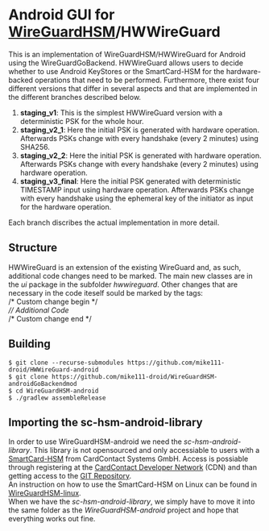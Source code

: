 # Android GUI for [WireGuardHSM](https://github.com/mike111-droid/WireguardHSM-linux)/HWWireGuard

This is an implementation of WireGuardHSM/HWWireGuard for Android using the WireGuardGoBackend. HWWireGuard allows users to decide whether to use Android KeyStores or the SmartCard-HSM for the hardware-backed operations that need to be performed. Furthermore, there exist four different versions that differ in several aspects and that are implemented in the different branches described below.

1. **staging_v1**: This is the simplest HWWireGuard version with a deterministic PSK for the whole hour.
2. **staging_v2_1**: Here the initial PSK is generated with hardware operation. Afterwards PSKs change with every handshake (every 2 minutes) using SHA256.
3. **staging_v2_2**: Here the initial PSK is generated with hardware operation. Afterwards PSKs change with every handshake (every 2 minutes) using hardware operation.
4. **staging_v3_final**: Here the initial PSK generated with deterministic TIMESTAMP input using hardware operation. Afterwards PSKs change with every handshake using the ephemeral key of the initiator as input for the hardware operation.

Each branch discribes the actual implementation in more detail.

## Structure
HWWireGuard is an extension of the existing WireGuard and, as such, additional code changes need to be marked. The main new classes are in the *ui* package in the subfolder *hwwireguard*. Other changes that are necessary in the code iteself sould be marked by the tags:  
/\* Custom change begin \*/  
*\/\/ Additional Code*  
/\* Custom change end \*/  

## Building

```
$ git clone --recurse-submodules https://github.com/mike111-droid/HWWireGuard-android
$ git clone https://github.com/mike111-droid/WireGuardHSM-androidGoBackendmod
$ cd WireGuardHSM-android
$ ./gradlew assembleRelease
```

## Importing the sc-hsm-android-library

In order to use WireGuardHSM-android we need the *sc-hsm-android-library*. This library is not opensourced and only accessiable to users with a [SmartCard-HSM](https://www.smartcard-hsm.com/links.html) from CardContact Systems GmbH. Access is possiable through registering at the [CardContact Developer Network](https://www.cardcontact.de/cdn/activation.html) (CDN) and than getting access to the [GIT Repository](https://www.cardcontact.de/cdn/gitaccess.html).  
An instruction on how to use the SmartCard-HSM on Linux can be found in [WireGuardHSM-linux](https://github.com/mike111-droid/WireGuardHSM-linux).  
When we have the *sc-hsm-android-library*, we simply have to move it into the same folder as the *WireGuardHSM-android* project and hope that everything works out fine.
